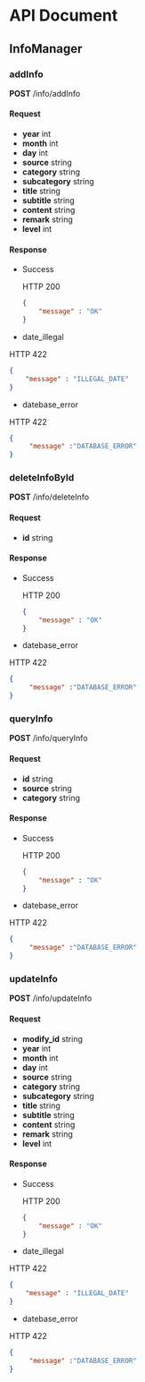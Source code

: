 # API Document

## InfoManager

### addInfo

**POST** /info/addInfo

#### Request

* **year** int
* **month** int
* **day** int
* **source** string
* **category** string
* **subcategory** string
* **title** string
* **subtitle** string
* **content** string
* **remark** string
* **level** int

#### Response

* Success
  
  HTTP 200

  ```JSON
  {
      "message" : "OK"
  }
  ```

* date_illegal

HTTP 422

```JSON
{
    "message" : "ILLEGAL_DATE"
}
```

* datebase_error

HTTP 422

```JSON
{
     "message" :"DATABASE_ERROR"
}
```

### deleteInfoById

**POST** /info/deleteInfo

#### Request

* **id** string

#### Response

* Success
  
  HTTP 200

  ```JSON
  {
      "message" : "OK"
  }
  ```

* datebase_error

HTTP 422

```JSON
{
     "message" :"DATABASE_ERROR"
}
```

### queryInfo

**POST** /info/queryInfo
  
#### Request

* **id** string
* **source** string
* **category** string

#### Response

* Success
  
  HTTP 200

  ```JSON
  {
      "message" : "OK"
  }
  ```

* datebase_error

HTTP 422

```JSON
{
     "message" :"DATABASE_ERROR"
}
```

### updateInfo

**POST** /info/updateInfo

#### Request

* **modify_id** string
* **year** int
* **month** int
* **day** int
* **source** string
* **category** string
* **subcategory** string
* **title** string
* **subtitle** string
* **content** string
* **remark** string
* **level** int

#### Response

* Success
  
  HTTP 200

  ```JSON
  {
      "message" : "OK"
  }
  ```

* date_illegal

HTTP 422

```JSON
{
    "message" : "ILLEGAL_DATE"
}
```

* datebase_error

HTTP 422

```JSON
{
     "message" :"DATABASE_ERROR"
}
```